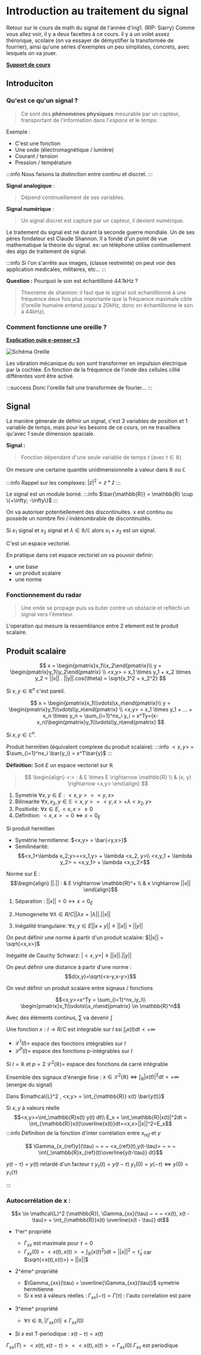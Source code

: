 # Introduction au traitement du signal

Retour sur le cours de math du signal de l'année d'ing1. (RIP: Siarry)
Comme vous allez voir, il y a deux facettes à ce cours. il y a un volet assez thérorique, scolaire (on va essayer de démystifier la transformée de fourrier), ainsi qu'une séries d'exemples un peu simplistes, concrets, avec lesquels on va jouer.

**[Support de cours](http://www.lrde.epita.fr/~gtochon/MASI/)**

## Introduciton 

### Qu'est ce qu'un signal ?


> Ce sont des **phénoménes physiques** mesurable par un capteur, transportant de l'information dans l'*espace* et le *temps*.

Exemple :
* C'est une fonction
* Une onde (électromagnétique / lumière)
* Courant / tension
* Pression / température


:::info
Nous faisons la distinction entre continu et discret.
:::

**Signal analogique** :
> Dépend continuellement de ses variables.

**Signal numérique** :
> Un signal discret est capturé par un capteur, il devient numérique.

Le traitement du signal est né durant la seconde guerre mondiale. Un de ses pères fondateur est Claude Shannon. Il a fondé d'un point de vue mathematique la theorie du signal.
ex: un téléphone utilise continuellement des algo de traitement de signal.

:::info
Si l'on s'arrête aux images, (classe restreinte) on peut voir des application medicales, militaires, etc...
:::

**Question :** Pourquoi le son est échantilloné 44.1kHz ?

> Theoreme de shannon: il faut que le signal soit echantillonné à une fréquence deux fois plus importante que la fréquence maximale cible (l'oreille humaine entend jusqu'a 20kHz, donc on échantillonne le son à 44kHz).

### Comment fonctionne une oreille ?

**[Explication ouïe e-penser <3](https://www.youtube.com/watch?v=i2bKuw011nk)**

![Schéma Oreille](https://img-3.journaldesfemmes.fr/ecwoCOyevynOUsgpS0zIox4TF5Q=/427x/smart/1f2336d93ec144d8b53c976108f57ea8/ccmcms-jdf/1155604.jpg)


Les vibration mécanique du son sont transformer en impulsion electrique par la cochlée. En fonction de la fréquence de l'onde des cellules cillié différentes vont être activé.

:::success
Donc l'oreille fait une transformée de fourier...
:::



## Signal

La manière génerale de définir un signal, c'est 3 variables de position et 1 variable de temps, mais pour les besoins de ce cours, on ne travaillera qu'avec 1 seule dimension spaciale.

**Signal :**
> Fonction dépendant d'une seule variable de temps $t$ (avec $t \in \mathbb{R}$)

On mesure une certaine quantite unidimensionnelle a valeur dans $\mathbb{R}$ ou $\mathbb{C}$

:::info
Rappel sur les complexes:
$|z|^2 = z * \bar{z}$
:::


Le signal est un module borné. 
:::info
$\bar{\mathbb{R}} = \mathbb{R} \cup \{+\infty; -\infty\}$
:::


On va autoriser potentiellement des discontinuites.
x est continu ou possède un nombre fini / indénombrable de discontinuités.

Si $x_1$ signal et $x_2$ signal et $\lambda \in \mathbb{R}/\mathbb{C}$ alors $x_1 + x_2$ est un signal.

C'est un espace vectoriel.

En pratique dans cet espace vectoriel on va pouvoir definir:
* une base
* un produit scalaire
* une norme 

### Fonctionnement du radar

> Une onde se propage puis va buter contre un obstacle et refléchi un signal vers l'émeteur.

L'operation qui mesure la ressemblance entre 2 element est le produit scalaire. 

## Produit scalaire

$$
    x = \begin{pmatrix}x_1\\x_2\end{pmatrix}\\
    y = \begin{pmatrix}y_1\\y_2\end{pmatrix} \\
    <x,y> = x_1 \times y_1 + x_2 \times y_2 = ||x|| . ||y||.cos(\theta) = \sqrt{x_1^2 + x_2^2}
$$

Si $x,y \in\mathbb{R}^n$ c'est pareil.

$$
    x = \begin{pmatrix}x_1\\\vdots\\x_n\end{pmatrix}\\
    y = \begin{pmatrix}y_1\\\vdots\\y_n\end{pmatrix} \\
    <x,y> = x_1 \times y_1 + ... + x_n \times y_n = \sum_{i=1}^nx_i y_i = x^Ty=(x-x_n)\begin{pmatrix}y_1\\\vdots\\y_n\end{pmatrix}
$$

Si $x,y \in\mathbb{C}^n$.

Produit hermitien (équivalent complexe du produit scalaire):
:::info
$<x, y>$ = $\sum_{i=1}^nx_i \bar{y_i} = x^T\bar{y}$ 
:::


**Définition:** Soit $E$ un espace vectoriel sur $\mathbb{R}$

> $$
\begin{align}
    <:> : &  E \times E \rightarrow \mathbb{R} \\
          & (x, y) \rightarrow <x,y>
\end{align}
$$


1) Symetrie $\forall x,y \in E : <x,y> = <y,x>$
2) Bilinearite $\forall x,x_2, y \in \mathbb{E} <x,y> = <y,x> + \lambda <x_2,y>$
3) Positivité: $\forall x \in E, <x,x> \geq 0$
4) Définition: $<x,x>=0 \Longleftrightarrow x=0_E$

Si produit hermitien

* Symétrie hermitienne: $<x,y> = \bar{<y,x>}$
* Semilinéarité: $$<x_1+\lambda x_2,y>=<x_1,y> + \lambda <x_2, y>\\
                   <x,y_1 + \lambda y_2> = <x,y_1> + \lambda <x,y_2>$$


Norme sur E : $$\begin{align}
                    ||.|| : & E \rightarrow \mathbb{R}^+ \\
                            & x \rightarrow ||x||
                \end{align}$$

1) Séparation : $||x|| = 0 \leftrightarrow x = 0_E$



2) Homogeneite $\forall \lambda \in  R / C  || \lambda x = |\lambda||. ||x||$
3) Inégalité triangulaire: $\forall x,y \in E ||x+y|| \leq ||x|| + ||y||$


On peut définir une norme à partir d'un produit scalaire: $||x|| = \sqrt{<x,x>}$

Inégalité de Cauchy Schwarz: $|<x,y>| \leq ||x||.||y||$

On peut définir une distance à partir d'une norme : 
$$d(x,y)=\sqrt{<x-y,x-y>}$$


On veut définir un produit scalaire entre signaux / fonctions


$$<x,y>=x^Ty = \sum_{i=1}^nx_iy_i\\
\begin{pmatrix}x_1\\\vdots\\x_n\end{pmatrix} \in \mathbb{R}^n$$

Avec des éléments continus, $\sum$ va devenir $\int$

Une fonction $x : I \rightarrow R / C$ est integrable sur $I$ ssi $\int_I x(t) dt < +\infty$

* $\mathcal{L}^1(I) =$ espace des fonctions intégrables sur $I$
* $\mathcal{L}^P(I) =$ espace des fonctions p-intégrables sur $I$

Si $I=\mathbb{R}$ et $p=2$ $\mathcal{L}^2(\mathbb{R})=$ espace des fonctions de carré intégrable

Ensemble des signaux d'énergie finie :
$x \in \mathcal{L}^2(\mathbb{R}) \Longleftrightarrow \int_\mathbb{R} |x(t)|^2 dt < +\infty$ (energie du signal)


Dans $\mathcal{L}^2 , <x,y> = \int_{\mathbb{R}} x(t) \bar{y(t)}$ 


Si $x, y$ à valeurs réelle $$<x,y>=\int_\mathbb{R}x(t) y(t) dt\\
E_x = \int_\mathbb{R}|x(t)|^2dt = \int_{\mathbb{R}}x(t)\overline{x(t)}dt=<x,x>||x||^2=E_x$$
:::info
Définition de la fonction d'inter corrélation entre $x_{ref}$ et $y$

$$ \Gamma_{x_{ref}y}(\tau) ~ =  ~ <x_{ref}(t),y(t-\tau)> ~ = ~ \int{_\mathbb{R}x_{ref}(t)\overline{y(t-\tau)} dt}$$

$y(t-\tau)  = y(t)$ retardé d'un facteur $\tau$
$y_\tau(t)  = y(t-\tau)$
$y_\tau(0)  = y(-\tau) \Longleftrightarrow y(0)=y_\tau(\tau)$

:::
 
 



### Autocorrélation de x :

$$x \in \mathcal{L}^2 (\mathbb{R}), \Gamma_{xx}(\tau) ~ = ~ <x(t), x(t - \tau)> = \int_{\mathbb{R}}x(t) \overline{x(t - \tau)} dt$$


* 1^er^ propriété 
  * $\Gamma_{xx}$ est maximale pour $\tau=0$
  * $\Gamma_{xx}(0) = <x(t),x(t)> = \int_\mathbb{R}(x(t)^2)dt = ||x||^2 = \bar{\tau}_x$ car $\sqrt{<x(t),x(t)>} = ||x||$


* 2^éme^ propriété
    * $\Gamma_{xx}(\tau) = \overline{\Gamma_{xx}(\tau)}$ symetrie hermitienne
    * Si x est à valeurs réelles : $\Gamma_{xx}(- \tau) = \Gamma(\tau)$ : l'auto correlation est paire

* 3^éme^ propriété
    * $\forall \tau \in \mathbb{R}, |\Gamma_{xx}(\tau)| \leq \Gamma_{xx}(0)$

* Si $x$ est T-periodique : $x(t - \tau) = x(t)$

$\Gamma_{xx}(T)  = <x(t), x(t - \tau)> = <x(t),x(t)> = \Gamma_{xx}(0)$
$\Gamma_{xx}$ est periodique